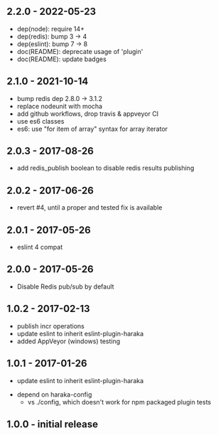 
## 2.2.0 - 2022-05-23

- dep(node): require 14+
- dep(redis): bump 3 -> 4
- dep(eslint): bump 7 -> 8
- doc(README): deprecate usage of 'plugin'
- doc(README): update badges


## 2.1.0 - 2021-10-14

- bump redis dep 2.8.0 -> 3.1.2 
- replace nodeunit with mocha
- add github workflows, drop travis & appveyor CI
- use es6 classes
- es6: use "for item of array" syntax for array iterator


## 2.0.3 - 2017-08-26

- add redis_publish boolean to disable redis results publishing


## 2.0.2 - 2017-06-26

- revert #4, until a proper and tested fix is available


## 2.0.1 - 2017-05-26

- eslint 4 compat


## 2.0.0 - 2017-05-26

- Disable Redis pub/sub by default


## 1.0.2 - 2017-02-13

- publish incr operations
- update eslint to inherit eslint-plugin-haraka
- added AppVeyor (windows) testing


## 1.0.1  - 2017-01-26

- update eslint to inherit eslint-plugin-haraka
* depend on haraka-config
    * vs ./config, which doesn't work for npm packaged plugin tests


## 1.0.0  - initial release
